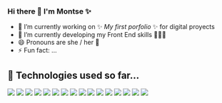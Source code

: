 ### Hi there 👋 I'm Montse ✨

- 🔭 I’m currently working on  ✨ _My first porfolio_ ✨ for digital proyects
- 🌱 I’m currently developing my Front End skills ✍🏻🤓
- 😄 Pronouns are she / her 💜
- ⚡ Fun fact: ...

## 🎯 Technologies used so far...
<img src="{https://img.shields.io/badge/CSS3-1572B6?style=for-the-badge&logo=css3&logoColor=white}" />
<img src="{https://img.shields.io/badge/HTML5-E34F26?style=for-the-badge&logo=html5&logoColor=white}" />
<img src="{https://img.shields.io/badge/JavaScript-323330?style=for-the-badge&logo=javascript&logoColor=F7DF1E}" />
<img src="{https://img.shields.io/badge/Canva-%2300C4CC.svg?&style=for-the-badge&logo=Canva&logoColor=white}" />
<img src="{https://img.shields.io/badge/gimp-5C5543?style=for-the-badge&logo=gimp&logoColor=white}" />
<img src="{https://img.shields.io/badge/Discord-5865F2?style=for-the-badge&logo=discord&logoColor=white}" /> 
<img src="{https://img.shields.io/badge/VSCode-0078D4?style=for-the-badge&logo=visual%20studio%20code&logoColor=white}" />
<img src="{https://img.shields.io/badge/Codecademy-FFF0E5?style=for-the-badge&logo=codecademy&logoColor=303347}" />
<img src="{https://img.shields.io/badge/freecodecamp-27273D?style=for-the-badge&logo=freecodecamp&logoColor=white}" /> 
<img src="{BadgeURLHere}" />
<img src="{BadgeURLHere}" />
<img src="{BadgeURLHere}" /> 
<img src="{BadgeURLHere}" />
<img src="{BadgeURLHere}" />
<img src="{BadgeURLHere}" /> 
<img src="{}" />



